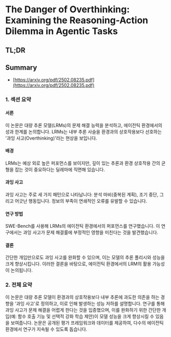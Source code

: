 # The Danger of Overthinking: Examining the Reasoning-Action Dilemma in Agentic Tasks
## TL;DR
## Summary
- [https://arxiv.org/pdf/2502.08235.pdf](https://arxiv.org/pdf/2502.08235.pdf)

### 1. 섹션 요약

#### 서론
이 논문은 대량 추론 모델(LRMs)의 문제 해결 능력을 분석하고, 에이전틱 환경에서의 성과 한계를 논의합니다. LRMs는 내부 추론 사슬을 환경과의 상호작용보다 선호하는 '과잉 사고(Overthinking)'라는 현상을 보입니다.

#### 배경
LRMs는 예상 외로 높은 퍼포먼스를 보이지만, 깊이 있는 추론과 환경 상호작용 간의 균형을 잡는 것이 중요하다는 딜레마에 직면해 있습니다.

#### 과잉 사고
과잉 사고는 주로 세 가지 패턴으로 나타납니다: 분석 마비(중복된 계획), 조기 중단, 그리고 어긋난 행동입니다. 정보의 부족이 연쇄적인 오류를 유발할 수 있습니다.

#### 연구 방법
SWE-Bench를 사용해 LRMs의 에이전틱 환경에서의 퍼포먼스를 연구했습니다. 이 연구에서는 과잉 사고가 문제 해결률에 부정적인 영향을 미친다는 것을 발견했습니다.

#### 결론
간단한 개입만으로도 과잉 사고를 완화할 수 있으며, 이는 모델의 추론 폴리시와 성능을 크게 향상시킵니다. 이러한 결론을 바탕으로, 에이전틱 환경에서의 LRM의 활용 가능성이 논의됩니다.

### 2. 전체 요약
이 논문은 대량 추론 모델이 환경과의 상호작용보다 내부 추론에 과도한 의존을 하는 경향을 '과잉 사고'로 정의하고, 이로 인해 발생하는 성능 저하를 설명합니다. 연구를 통해 과잉 사고가 문제 해결을 어렵게 한다는 것을 입증했으며, 이를 완화하기 위한 간단한 개입(예: 함수 호출 기능 및 선택적 강화 학습 제안)이 모델 성능을 크게 향상시킬 수 있음을 보여줍니다. 논문은 공개된 평가 프레임워크와 데이터를 제공하여, 다수의 에이전틱 환경에서 연구가 지속될 수 있도록 돕습니다.